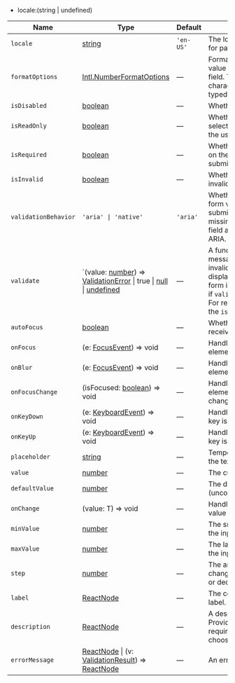 - locale:(string | undefined)

| Name                 | Type                                                                                                                                                                                                                                                                                                                                                                                                                                                                                                               | Default   |                                                                                                                                                                                                                                           |
| -------------------- | ------------------------------------------------------------------------------------------------------------------------------------------------------------------------------------------------------------------------------------------------------------------------------------------------------------------------------------------------------------------------------------------------------------------------------------------------------------------------------------------------------------------ | --------- | ----------------------------------------------------------------------------------------------------------------------------------------------------------------------------------------------------------------------------------------- |
| `locale`             | [string](https://developer.mozilla.org/docs/Web/JavaScript/Reference/Global_Objects/String)                                                                                                                                                                                                                                                                                                                                                                                                                        | `'en-US'` | The locale that should be used for parsing.                                                                                                                                                                                               |
| `formatOptions`      | [Intl.NumberFormatOptions](https://developer.mozilla.org/en-US/docs/Web/JavaScript/Reference/Global_Objects/Intl/NumberFormat/NumberFormat)                                                                                                                                                                                                                                                                                                                                                                        | —         | Formatting options for the value displayed in the number field. This also affects what characters are allowed to be typed by the user.                                                                                                    |
| `isDisabled`         | [boolean](https://developer.mozilla.org/docs/Web/JavaScript/Reference/Global_Objects/Boolean)                                                                                                                                                                                                                                                                                                                                                                                                                      | —         | Whether the input is disabled.                                                                                                                                                                                                            |
| `isReadOnly`         | [boolean](https://developer.mozilla.org/docs/Web/JavaScript/Reference/Global_Objects/Boolean)                                                                                                                                                                                                                                                                                                                                                                                                                      | —         | Whether the input can be selected but not changed by the user.                                                                                                                                                                            |
| `isRequired`         | [boolean](https://developer.mozilla.org/docs/Web/JavaScript/Reference/Global_Objects/Boolean)                                                                                                                                                                                                                                                                                                                                                                                                                      | —         | Whether user input is required on the input before form submission.                                                                                                                                                                       |
| `isInvalid`          | [boolean](https://developer.mozilla.org/docs/Web/JavaScript/Reference/Global_Objects/Boolean)                                                                                                                                                                                                                                                                                                                                                                                                                      | —         | Whether the input value is invalid.                                                                                                                                                                                                       |
| `validationBehavior` | `'aria' \| 'native'`                                                                                                                                                                                                                                                                                                                                                                                                                                                                                               | `'aria'`  | Whether to use native HTML form validation to prevent form submission when the value is missing or invalid, or mark the field as required or invalid via ARIA.                                                                            |
| `validate`           | `(value: [number](https://developer.mozilla.org/docs/Web/JavaScript/Reference/Global_Objects/Number)) => [ValidationError](https://react-spectrum.adobe.com/react-stately/useNumberFieldState.html#/tmp/827df33ce4b0199e40d518d07d7acd9e/node_modules/@react-types/shared/src/inputs.d.ts:ValidationError) \| true \| [null](https://developer.mozilla.org/docs/Web/JavaScript/Reference/Global_Objects/null) \| [undefined](https://developer.mozilla.org/docs/Web/JavaScript/Reference/Global_Objects/undefined) | —         | A function that returns an error message if a given value is invalid. Validation errors are displayed to the user when the form is submitted if `validationBehavior="native"`. For realtime validation, use the `isInvalid` prop instead. |
| `autoFocus`          | [boolean](https://developer.mozilla.org/docs/Web/JavaScript/Reference/Global_Objects/Boolean)                                                                                                                                                                                                                                                                                                                                                                                                                      | —         | Whether the element should receive focus on render.                                                                                                                                                                                       |
| `onFocus`            | (e: [FocusEvent](https://developer.mozilla.org/docs/Web/API/FocusEvent)<Target>) => void                                                                                                                                                                                                                                                                                                                                                                                                                           | —         | Handler that is called when the element receives focus.                                                                                                                                                                                   |
| `onBlur`             | (e: [FocusEvent](https://developer.mozilla.org/docs/Web/API/FocusEvent)<Target>) => void                                                                                                                                                                                                                                                                                                                                                                                                                           | —         | Handler that is called when the element loses focus.                                                                                                                                                                                      |
| `onFocusChange`      | (isFocused: [boolean](https://developer.mozilla.org/docs/Web/JavaScript/Reference/Global_Objects/Boolean)) => void                                                                                                                                                                                                                                                                                                                                                                                                 | —         | Handler that is called when the element's focus status changes.                                                                                                                                                                           |
| `onKeyDown`          | (e: [KeyboardEvent](https://react-spectrum.adobe.com/react-stately/useNumberFieldState.html#/tmp/827df33ce4b0199e40d518d07d7acd9e/node_modules/@react-types/shared/src/events.d.ts:KeyboardEvent)) => void                                                                                                                                                                                                                                                                                                         | —         | Handler that is called when a key is pressed.                                                                                                                                                                                             |
| `onKeyUp`            | (e: [KeyboardEvent](https://react-spectrum.adobe.com/react-stately/useNumberFieldState.html#/tmp/827df33ce4b0199e40d518d07d7acd9e/node_modules/@react-types/shared/src/events.d.ts:KeyboardEvent)) => void                                                                                                                                                                                                                                                                                                         | —         | Handler that is called when a key is released.                                                                                                                                                                                            |
| `placeholder`        | [string](https://developer.mozilla.org/docs/Web/JavaScript/Reference/Global_Objects/String)                                                                                                                                                                                                                                                                                                                                                                                                                        | —         | Temporary text that occupies the text input when it is empty.                                                                                                                                                                             |
| `value`              | [number](https://developer.mozilla.org/docs/Web/JavaScript/Reference/Global_Objects/Number)                                                                                                                                                                                                                                                                                                                                                                                                                        | —         | The current value (controlled).                                                                                                                                                                                                           |
| `defaultValue`       | [number](https://developer.mozilla.org/docs/Web/JavaScript/Reference/Global_Objects/Number)                                                                                                                                                                                                                                                                                                                                                                                                                        | —         | The default value (uncontrolled).                                                                                                                                                                                                         |
| `onChange`           | (value: T) => void                                                                                                                                                                                                                                                                                                                                                                                                                                                                                                 | —         | Handler that is called when the value changes.                                                                                                                                                                                            |
| `minValue`           | [number](https://developer.mozilla.org/docs/Web/JavaScript/Reference/Global_Objects/Number)                                                                                                                                                                                                                                                                                                                                                                                                                        | —         | The smallest value allowed for the input.                                                                                                                                                                                                 |
| `maxValue`           | [number](https://developer.mozilla.org/docs/Web/JavaScript/Reference/Global_Objects/Number)                                                                                                                                                                                                                                                                                                                                                                                                                        | —         | The largest value allowed for the input.                                                                                                                                                                                                  |
| `step`               | [number](https://developer.mozilla.org/docs/Web/JavaScript/Reference/Global_Objects/Number)                                                                                                                                                                                                                                                                                                                                                                                                                        | —         | The amount that the input value changes with each increment or decrement "tick".                                                                                                                                                          |
| `label`              | [ReactNode](https://reactjs.org/docs/rendering-elements.html)                                                                                                                                                                                                                                                                                                                                                                                                                                                      | —         | The content to display as the label.                                                                                                                                                                                                      |
| `description`        | [ReactNode](https://reactjs.org/docs/rendering-elements.html)                                                                                                                                                                                                                                                                                                                                                                                                                                                      | —         | A description for the field. Provides a hint such as specific requirements for what to choose.                                                                                                                                            |
| `errorMessage`       | [ReactNode](https://reactjs.org/docs/rendering-elements.html) \| (v: [ValidationResult](https://react-spectrum.adobe.com/react-stately/useNumberFieldState.html#/tmp/827df33ce4b0199e40d518d07d7acd9e/node_modules/@react-types/shared/src/inputs.d.ts:ValidationResult)) => [ReactNode](https://reactjs.org/docs/rendering-elements.html)                                                                                                                                                                         | —         | An error message for the field.                                                                                                                                                                                                           |
